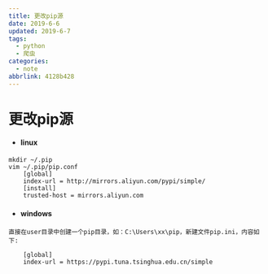 ```yaml
---
title: 更改pip源
date: 2019-6-6
updated: 2019-6-7
tags:
  - python
  - 爬虫
categories:
  - note
abbrlink: 4128b428
---
```

# 更改pip源

* #### linux

```shell
mkdir ~/.pip 
vim ~/.pip/pip.conf
	[global]
	index-url = http://mirrors.aliyun.com/pypi/simple/
	[install]
	trusted-host = mirrors.aliyun.com
```

* #### windows

```shell
直接在user目录中创建一个pip目录，如：C:\Users\xx\pip，新建文件pip.ini，内容如下:

	[global]
	index-url = https://pypi.tuna.tsinghua.edu.cn/simple
```

